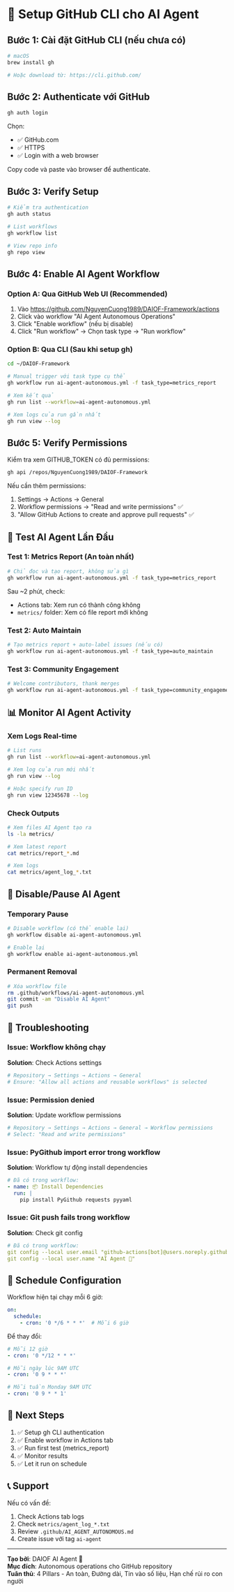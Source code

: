 # 🚀 Setup GitHub CLI cho AI Agent

## Bước 1: Cài đặt GitHub CLI (nếu chưa có)

```bash
# macOS
brew install gh

# Hoặc download từ: https://cli.github.com/
```

## Bước 2: Authenticate với GitHub

```bash
gh auth login
```

Chọn:
- ✅ GitHub.com
- ✅ HTTPS
- ✅ Login with a web browser

Copy code và paste vào browser để authenticate.

## Bước 3: Verify Setup

```bash
# Kiểm tra authentication
gh auth status

# List workflows
gh workflow list

# View repo info
gh repo view
```

## Bước 4: Enable AI Agent Workflow

### Option A: Qua GitHub Web UI (Recommended)

1. Vào https://github.com/NguyenCuong1989/DAIOF-Framework/actions
2. Click vào workflow "AI Agent Autonomous Operations"
3. Click "Enable workflow" (nếu bị disable)
4. Click "Run workflow" → Chọn task type → "Run workflow"

### Option B: Qua CLI (Sau khi setup gh)

```bash
cd ~/DAIOF-Framework

# Manual trigger với task type cụ thể
gh workflow run ai-agent-autonomous.yml -f task_type=metrics_report

# Xem kết quả
gh run list --workflow=ai-agent-autonomous.yml

# Xem logs của run gần nhất
gh run view --log
```

## Bước 5: Verify Permissions

Kiểm tra xem GITHUB_TOKEN có đủ permissions:

```bash
gh api /repos/NguyenCuong1989/DAIOF-Framework
```

Nếu cần thêm permissions:
1. Settings → Actions → General
2. Workflow permissions → "Read and write permissions" ✅
3. "Allow GitHub Actions to create and approve pull requests" ✅

## 🎯 Test AI Agent Lần Đầu

### Test 1: Metrics Report (An toàn nhất)

```bash
# Chỉ đọc và tạo report, không sửa gì
gh workflow run ai-agent-autonomous.yml -f task_type=metrics_report
```

Sau ~2 phút, check:
- Actions tab: Xem run có thành công không
- `metrics/` folder: Xem có file report mới không

### Test 2: Auto Maintain

```bash
# Tạo metrics report + auto-label issues (nếu có)
gh workflow run ai-agent-autonomous.yml -f task_type=auto_maintain
```

### Test 3: Community Engagement

```bash
# Welcome contributors, thank merges
gh workflow run ai-agent-autonomous.yml -f task_type=community_engagement
```

## 📊 Monitor AI Agent Activity

### Xem Logs Real-time

```bash
# List runs
gh run list --workflow=ai-agent-autonomous.yml

# Xem log của run mới nhất
gh run view --log

# Hoặc specify run ID
gh run view 12345678 --log
```

### Check Outputs

```bash
# Xem files AI Agent tạo ra
ls -la metrics/

# Xem latest report
cat metrics/report_*.md

# Xem logs
cat metrics/agent_log_*.txt
```

## 🛑 Disable/Pause AI Agent

### Temporary Pause

```bash
# Disable workflow (có thể enable lại)
gh workflow disable ai-agent-autonomous.yml

# Enable lại
gh workflow enable ai-agent-autonomous.yml
```

### Permanent Removal

```bash
# Xóa workflow file
rm .github/workflows/ai-agent-autonomous.yml
git commit -am "Disable AI Agent"
git push
```

## 🔧 Troubleshooting

### Issue: Workflow không chạy

**Solution**: Check Actions settings
```bash
# Repository → Settings → Actions → General
# Ensure: "Allow all actions and reusable workflows" is selected
```

### Issue: Permission denied

**Solution**: Update workflow permissions
```bash
# Repository → Settings → Actions → General → Workflow permissions
# Select: "Read and write permissions"
```

### Issue: PyGithub import error trong workflow

**Solution**: Workflow tự động install dependencies
```yaml
# Đã có trong workflow:
- name: 📦 Install Dependencies
  run: |
    pip install PyGithub requests pyyaml
```

### Issue: Git push fails trong workflow

**Solution**: Check git config
```yaml
# Đã có trong workflow:
git config --local user.email "github-actions[bot]@users.noreply.github.com"
git config --local user.name "AI Agent 🤖"
```

## 📅 Schedule Configuration

Workflow hiện tại chạy mỗi 6 giờ:

```yaml
on:
  schedule:
    - cron: '0 */6 * * *'  # Mỗi 6 giờ
```

Để thay đổi:

```yaml
# Mỗi 12 giờ
- cron: '0 */12 * * *'

# Mỗi ngày lúc 9AM UTC
- cron: '0 9 * * *'

# Mỗi tuần Monday 9AM UTC
- cron: '0 9 * * 1'
```

## 🎯 Next Steps

1. ✅ Setup gh CLI authentication
2. ✅ Enable workflow in Actions tab
3. ✅ Run first test (metrics_report)
4. ✅ Monitor results
5. ✅ Let it run on schedule

## 📞 Support

Nếu có vấn đề:
1. Check Actions tab logs
2. Check `metrics/agent_log_*.txt`
3. Review `.github/AI_AGENT_AUTONOMOUS.md`
4. Create issue với tag `ai-agent`

---

**Tạo bởi**: DAIOF AI Agent 🤖  
**Mục đích**: Autonomous operations cho GitHub repository  
**Tuân thủ**: 4 Pillars - An toàn, Đường dài, Tin vào số liệu, Hạn chế rủi ro con người
